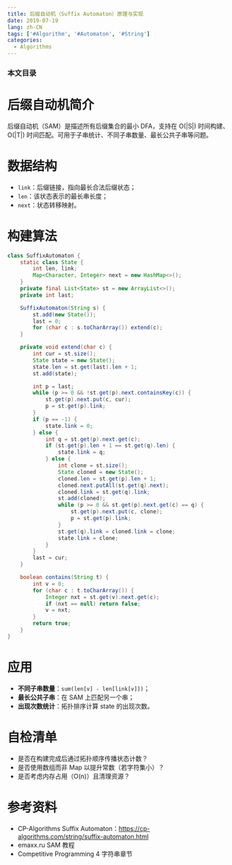 ```yaml
---
title: 后缀自动机（Suffix Automaton）原理与实现
date: 2019-07-19
lang: zh-CN
tags: ['#Algorithm', '#Automaton', '#String']
categories:
  - Algorithms
---
```


### 本文目录
<!-- toc -->

# 后缀自动机简介
后缀自动机（SAM）是描述所有后缀集合的最小 DFA，支持在 O(|S|) 时间构建、O(|T|) 时间匹配。可用于子串统计、不同子串数量、最长公共子串等问题。

# 数据结构
- `link`：后缀链接，指向最长合法后缀状态；
- `len`：该状态表示的最长串长度；
- `next`：状态转移映射。

# 构建算法
```java
class SuffixAutomaton {
    static class State {
        int len, link;
        Map<Character, Integer> next = new HashMap<>();
    }
    private final List<State> st = new ArrayList<>();
    private int last;

    SuffixAutomaton(String s) {
        st.add(new State());
        last = 0;
        for (char c : s.toCharArray()) extend(c);
    }

    private void extend(char c) {
        int cur = st.size();
        State state = new State();
        state.len = st.get(last).len + 1;
        st.add(state);

        int p = last;
        while (p >= 0 && !st.get(p).next.containsKey(c)) {
            st.get(p).next.put(c, cur);
            p = st.get(p).link;
        }
        if (p == -1) {
            state.link = 0;
        } else {
            int q = st.get(p).next.get(c);
            if (st.get(p).len + 1 == st.get(q).len) {
                state.link = q;
            } else {
                int clone = st.size();
                State cloned = new State();
                cloned.len = st.get(p).len + 1;
                cloned.next.putAll(st.get(q).next);
                cloned.link = st.get(q).link;
                st.add(cloned);
                while (p >= 0 && st.get(p).next.get(c) == q) {
                    st.get(p).next.put(c, clone);
                    p = st.get(p).link;
                }
                st.get(q).link = cloned.link = clone;
                state.link = clone;
            }
        }
        last = cur;
    }

    boolean contains(String t) {
        int v = 0;
        for (char c : t.toCharArray()) {
            Integer nxt = st.get(v).next.get(c);
            if (nxt == null) return false;
            v = nxt;
        }
        return true;
    }
}
```

# 应用
- **不同子串数量**：`sum(len[v] - len[link[v]])`；
- **最长公共子串**：在 SAM 上匹配另一个串；
- **出现次数统计**：拓扑排序计算 state 的出现次数。

# 自检清单
- 是否在构建完成后通过拓扑顺序传播状态计数？
- 是否使用数组而非 Map 以提升常数（若字符集小）？
- 是否考虑内存占用（O(n)）且清理资源？

# 参考资料
- CP-Algorithms Suffix Automaton：https://cp-algorithms.com/string/suffix-automaton.html
- emaxx.ru SAM 教程
- Competitive Programming 4 字符串章节
